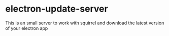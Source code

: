 # electron-update-server
This is an small server to work with squirrel and download the latest version of your electron app
